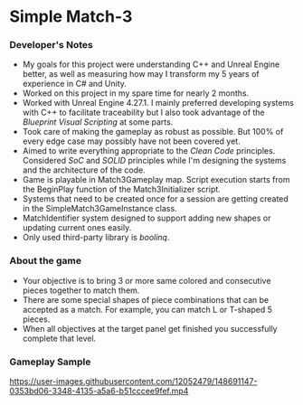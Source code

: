 # Simple Match-3

### Developer's Notes
* My goals for this project were understanding C++ and Unreal Engine better, as well as measuring how may I transform my 5 years of experience in C# and Unity.
* Worked on this project in my spare time for nearly 2 months.
* Worked with Unreal Engine 4.27.1. I mainly preferred developing systems with C++ to facilitate traceability but I also took advantage of the *Blueprint Visual Scripting* at some parts.
* Took care of making the gameplay as robust as possible. But 100% of every edge case may possibly have not been covered yet.
* Aimed to write everything appropriate to the *Clean Code* principles. Considered *SoC* and *SOLID* principles while I'm designing the systems and the architecture of the code.
* Game is playable in Match3Gameplay map. Script execution starts from the BeginPlay function of the Match3Initializer script.
* Systems that need to be created once for a session are getting created in the SimpleMatch3GameInstance class.
* MatchIdentifier system designed to support adding new shapes or updating current ones easily.
* Only used third-party library is *boolinq*.

### About the game
* Your objective is to bring 3 or more same colored and consecutive pieces together to match them.
* There are some special shapes of piece combinations that can be accepted as a match. For example, you can match L or T-shaped 5 pieces.
* When all objectives at the target panel get finished you successfully complete that level.

### Gameplay Sample
https://user-images.githubusercontent.com/12052479/148691147-0353bd06-3348-4135-a5a6-b51cccee9fef.mp4
